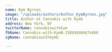 ```yaml
---
name: Kym Byrnes
image: "/uploads/authors/Author_KymByrnes.jpg"
title: Author at Cannabis with Kymb
address: New York, NY
twitterName: cannabiswithkym
fbName: Cannabis-with-KymB-158958404674460
igName: cannabiswithkymb

---
```

